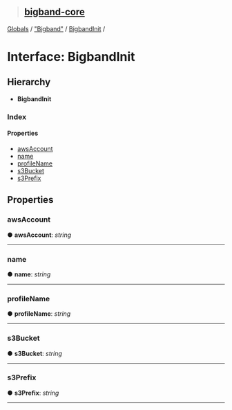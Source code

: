 > ## [bigband-core](../README.md)

[Globals](../globals.md) / ["Bigband"](../modules/_bigband_.md) / [BigbandInit](_bigband_.bigbandinit.md) /

# Interface: BigbandInit

## Hierarchy

* **BigbandInit**

### Index

#### Properties

* [awsAccount](_bigband_.bigbandinit.md#awsaccount)
* [name](_bigband_.bigbandinit.md#name)
* [profileName](_bigband_.bigbandinit.md#profilename)
* [s3Bucket](_bigband_.bigbandinit.md#s3bucket)
* [s3Prefix](_bigband_.bigbandinit.md#s3prefix)

## Properties

###  awsAccount

● **awsAccount**: *string*

___

###  name

● **name**: *string*

___

###  profileName

● **profileName**: *string*

___

###  s3Bucket

● **s3Bucket**: *string*

___

###  s3Prefix

● **s3Prefix**: *string*

___